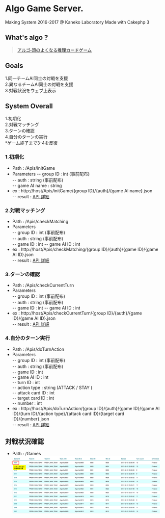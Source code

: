 # Algo Game Server.
Making System 2016-2017 @ Kaneko Laboratory
Made with Cakephp 3  


## What's algo ?
>[アルゴ‐頭のよくなる推理カードゲーム](http://www.sansu-olympic.gr.jp/algo/)

## Goals
1.同一チームAI同士の対戦を支援  
2.異なるチームAI同士の対戦を支援  
3.対戦状況をウェブ上表示

## System Overall
1.初期化  
2.対戦マッチング    
3.ターンの確認  
4.自分のターンの実行  
*ゲーム終了まで3-4を反復  
 

### 1.初期化
 - Path : /Apis/initGame
 - Parameters
 -- group ID : int (事前配布)  
 -- auth : string (事前配布)  
 -- game AI name : string  
 - ex  : http://host/Apis/initGame/{group ID}/{auth}/{game AI name}.json  
 -- result : [API 詳細](https://docs.google.com/document/d/1aNj4CJs7qi0x4PnVj6vstxtcsaZd3GpOHd40OwnHZwY/edit?usp=sharing) 
 
 
### 2.対戦マッチング
 - Path : /Apis/checkMatching  
 - Parameters  
 -- group ID : int (事前配布)  
 -- auth : string (事前配布)  
 -- game ID : int
 -- game AI ID : int
 - ex  : http://host/Apis/checkMatching/{group ID}/{auth}/{game ID}/{game AI ID}.json  
 -- result : [API 詳細](https://docs.google.com/document/d/1aNj4CJs7qi0x4PnVj6vstxtcsaZd3GpOHd40OwnHZwY/edit?usp=sharing) 
 

### 3.ターンの確認
 - Path : /Apis/checkCurrentTurn  
 - Parameters  
 -- group ID : int (事前配布)  
 -- auth : string (事前配布)  
 -- game ID : int
 -- game AI ID : int
 - ex  : http://host/Apis/checkCurrentTurn/{group ID}/{auth}/{game ID}/{game AI ID}.json  
 -- result : [API 詳細](https://docs.google.com/document/d/1aNj4CJs7qi0x4PnVj6vstxtcsaZd3GpOHd40OwnHZwY/edit?usp=sharing) 
 
### 4.自分のターン実行
 - Path : /Apis/doTurnAction  
 - Parameters  
 -- group ID : int (事前配布)    
 -- auth : string (事前配布)    
 -- game ID : int  
 -- game AI ID : int  
 -- turn ID : int    
 -- action type : string (ATTACK / STAY )  
 -- attack card ID : int  
 -- target card ID : int  
 -- number : int  
 - ex  : http://host/Apis/doTurnAction/{group ID}/{auth}/{game ID}/{game AI ID}/{turn ID}/{action type}/{attack card ID}/{target card ID}/{number}.json  
 -- result : [API 詳細](https://docs.google.com/document/d/1aNj4CJs7qi0x4PnVj6vstxtcsaZd3GpOHd40OwnHZwY/edit?usp=sharing) 
 

## 対戦状況確認
 - Path : /Games  
![Alt 対戦状況](https://github.com/kaneko-lab/algo/blob/master/documents/Details.png)



